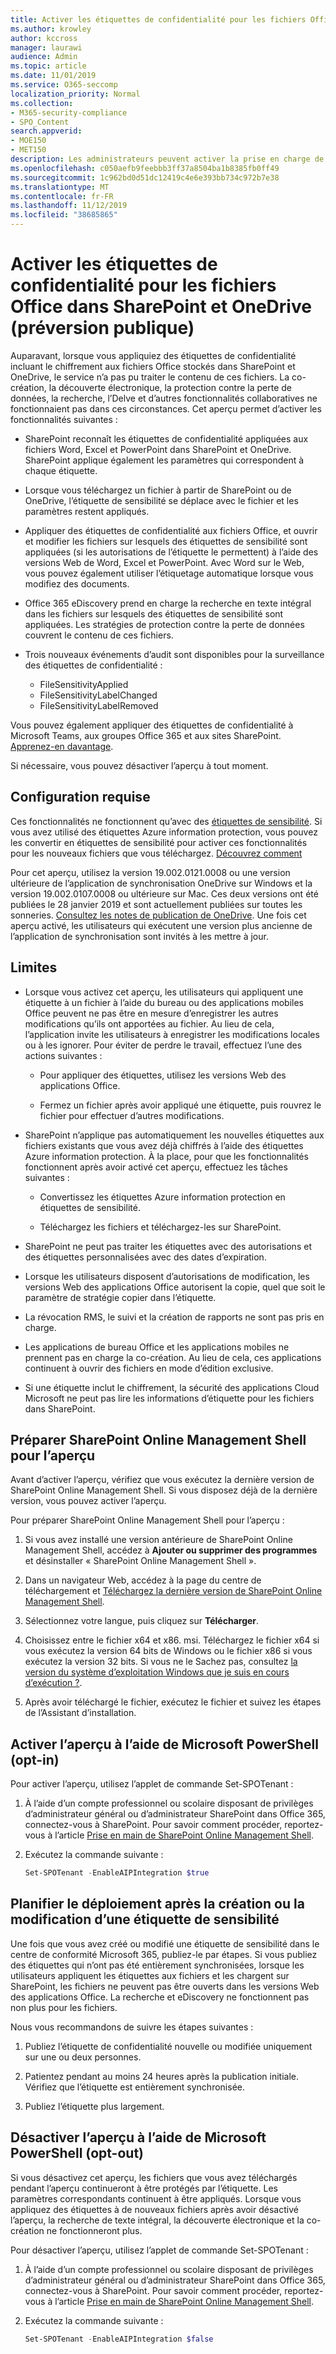 ```yaml
---
title: Activer les étiquettes de confidentialité pour les fichiers Office dans SharePoint et OneDrive
ms.author: krowley
author: kccross
manager: laurawi
audience: Admin
ms.topic: article
ms.date: 11/01/2019
ms.service: O365-seccomp
localization_priority: Normal
ms.collection:
- M365-security-compliance
- SPO_Content
search.appverid:
- MOE150
- MET150
description: Les administrateurs peuvent activer la prise en charge de l’étiquette de sensibilité pour les fichiers Word, Excel et PowerPoint dans SharePoint et OneDrive.
ms.openlocfilehash: c050aefb9feebbb3ff37a8504ba1b8385fb0ff49
ms.sourcegitcommit: 1c962bd0d51dc12419c4e6e393bb734c972b7e38
ms.translationtype: MT
ms.contentlocale: fr-FR
ms.lasthandoff: 11/12/2019
ms.locfileid: "38685865"
---
```

# <a name="enable-sensitivity-labels-for-office-files-in-sharepoint-and-onedrive-public-preview"></a>Activer les étiquettes de confidentialité pour les fichiers Office dans SharePoint et OneDrive (préversion publique)

Auparavant, lorsque vous appliquiez des étiquettes de confidentialité incluant le chiffrement aux fichiers Office stockés dans SharePoint et OneDrive, le service n’a pas pu traiter le contenu de ces fichiers. La co-création, la découverte électronique, la protection contre la perte de données, la recherche, l’Delve et d’autres fonctionnalités collaboratives ne fonctionnaient pas dans ces circonstances. Cet aperçu permet d’activer les fonctionnalités suivantes :

- SharePoint reconnaît les étiquettes de confidentialité appliquées aux fichiers Word, Excel et PowerPoint dans SharePoint et OneDrive. SharePoint applique également les paramètres qui correspondent à chaque étiquette.

- Lorsque vous téléchargez un fichier à partir de SharePoint ou de OneDrive, l’étiquette de sensibilité se déplace avec le fichier et les paramètres restent appliqués.

- Appliquer des étiquettes de confidentialité aux fichiers Office, et ouvrir et modifier les fichiers sur lesquels des étiquettes de sensibilité sont appliquées (si les autorisations de l’étiquette le permettent) à l’aide des versions Web de Word, Excel et PowerPoint. Avec Word sur le Web, vous pouvez également utiliser l’étiquetage automatique lorsque vous modifiez des documents.

- Office 365 eDiscovery prend en charge la recherche en texte intégral dans les fichiers sur lesquels des étiquettes de sensibilité sont appliquées. Les stratégies de protection contre la perte de données couvrent le contenu de ces fichiers.

- Trois nouveaux événements d’audit sont disponibles pour la surveillance des étiquettes de confidentialité :
  - FileSensitivityApplied
  - FileSensitivityLabelChanged
  - FileSensitivityLabelRemoved

Vous pouvez également appliquer des étiquettes de confidentialité à Microsoft Teams, aux groupes Office 365 et aux sites SharePoint. [Apprenez-en davantage](sensitivity-labels-teams-groups-sites.md).

Si nécessaire, vous pouvez désactiver l’aperçu à tout moment.

## <a name="requirements"></a>Configuration requise

Ces fonctionnalités ne fonctionnent qu’avec des [étiquettes de sensibilité](sensitivity-labels.md). Si vous avez utilisé des étiquettes Azure information protection, vous pouvez les convertir en étiquettes de sensibilité pour activer ces fonctionnalités pour les nouveaux fichiers que vous téléchargez. [Découvrez comment](https://docs.microsoft.com/azure/information-protection/configure-policy-migrate-labels)

Pour cet aperçu, utilisez la version 19.002.0121.0008 ou une version ultérieure de l’application de synchronisation OneDrive sur Windows et la version 19.002.0107.0008 ou ultérieure sur Mac. Ces deux versions ont été publiées le 28 janvier 2019 et sont actuellement publiées sur toutes les sonneries. [Consultez les notes de publication de OneDrive](https://support.office.com/article/845dcf18-f921-435e-bf28-4e24b95e5fc0). Une fois cet aperçu activé, les utilisateurs qui exécutent une version plus ancienne de l’application de synchronisation sont invités à les mettre à jour.

## <a name="limitations"></a>Limites

- Lorsque vous activez cet aperçu, les utilisateurs qui appliquent une étiquette à un fichier à l’aide du bureau ou des applications mobiles Office peuvent ne pas être en mesure d’enregistrer les autres modifications qu’ils ont apportées au fichier. Au lieu de cela, l’application invite les utilisateurs à enregistrer les modifications locales ou à les ignorer. Pour éviter de perdre le travail, effectuez l’une des actions suivantes :

  - Pour appliquer des étiquettes, utilisez les versions Web des applications Office.

  - Fermez un fichier après avoir appliqué une étiquette, puis rouvrez le fichier pour effectuer d’autres modifications.

- SharePoint n’applique pas automatiquement les nouvelles étiquettes aux fichiers existants que vous avez déjà chiffrés à l’aide des étiquettes Azure information protection. À la place, pour que les fonctionnalités fonctionnent après avoir activé cet aperçu, effectuez les tâches suivantes :

  - Convertissez les étiquettes Azure information protection en étiquettes de sensibilité.

  - Téléchargez les fichiers et téléchargez-les sur SharePoint.

- SharePoint ne peut pas traiter les étiquettes avec des autorisations et des étiquettes personnalisées avec des dates d’expiration.

- Lorsque les utilisateurs disposent d’autorisations de modification, les versions Web des applications Office autorisent la copie, quel que soit le paramètre de stratégie copier dans l’étiquette.

- La révocation RMS, le suivi et la création de rapports ne sont pas pris en charge.

- Les applications de bureau Office et les applications mobiles ne prennent pas en charge la co-création. Au lieu de cela, ces applications continuent à ouvrir des fichiers en mode d’édition exclusive.

- Si une étiquette inclut le chiffrement, la sécurité des applications Cloud Microsoft ne peut pas lire les informations d’étiquette pour les fichiers dans SharePoint.

## <a name="prepare-the-sharepoint-online-management-shell-for-the-preview"></a>Préparer SharePoint Online Management Shell pour l’aperçu

Avant d’activer l’aperçu, vérifiez que vous exécutez la dernière version de SharePoint Online Management Shell. Si vous disposez déjà de la dernière version, vous pouvez activer l’aperçu.

Pour préparer SharePoint Online Management Shell pour l’aperçu :

1. Si vous avez installé une version antérieure de SharePoint Online Management Shell, accédez à **Ajouter ou supprimer des programmes** et désinstaller « SharePoint Online Management Shell ».

2. Dans un navigateur Web, accédez à la page du centre de téléchargement et [Téléchargez la dernière version de SharePoint Online Management Shell](https://go.microsoft.com/fwlink/p/?LinkId=255251).

3. Sélectionnez votre langue, puis cliquez sur **Télécharger**.

4. Choisissez entre le fichier x64 et x86. msi. Téléchargez le fichier x64 si vous exécutez la version 64 bits de Windows ou le fichier x86 si vous exécutez la version 32 bits. Si vous ne le Sachez pas, consultez [la version du système d’exploitation Windows que je suis en cours d’exécution ?](https://support.microsoft.com/help/13443/windows-which-operating-system).

5. Après avoir téléchargé le fichier, exécutez le fichier et suivez les étapes de l’Assistant d’installation.

## <a name="enable-the-preview-by-using-microsoft-powershell-opt-in"></a>Activer l’aperçu à l’aide de Microsoft PowerShell (opt-in)

Pour activer l’aperçu, utilisez l’applet de commande Set-SPOTenant :

1. À l’aide d’un compte professionnel ou scolaire disposant de privilèges d’administrateur général ou d’administrateur SharePoint dans Office 365, connectez-vous à SharePoint. Pour savoir comment procéder, reportez-vous à l’article [Prise en main de SharePoint Online Management Shell](https://docs.microsoft.com/powershell/sharepoint/sharepoint-online/connect-sharepoint-online).

2. Exécutez la commande suivante :

    ```PowerShell
    Set-SPOTenant -EnableAIPIntegration $true  
    ```

## <a name="schedule-roll-out-after-you-create-or-change-a-sensitivity-label"></a>Planifier le déploiement après la création ou la modification d’une étiquette de sensibilité

Une fois que vous avez créé ou modifié une étiquette de sensibilité dans le centre de conformité Microsoft 365, publiez-le par étapes. Si vous publiez des étiquettes qui n’ont pas été entièrement synchronisées, lorsque les utilisateurs appliquent les étiquettes aux fichiers et les chargent sur SharePoint, les fichiers ne peuvent pas être ouverts dans les versions Web des applications Office. La recherche et eDiscovery ne fonctionnent pas non plus pour les fichiers.

Nous vous recommandons de suivre les étapes suivantes :

1. Publiez l’étiquette de confidentialité nouvelle ou modifiée uniquement sur une ou deux personnes.

2. Patientez pendant au moins 24 heures après la publication initiale. Vérifiez que l’étiquette est entièrement synchronisée.

3. Publiez l’étiquette plus largement.

## <a name="disable-the-preview-by-using-microsoft-powershell-opt-out"></a>Désactiver l’aperçu à l’aide de Microsoft PowerShell (opt-out)

Si vous désactivez cet aperçu, les fichiers que vous avez téléchargés pendant l’aperçu continueront à être protégés par l’étiquette. Les paramètres correspondants continuent à être appliqués. Lorsque vous appliquez des étiquettes à de nouveaux fichiers après avoir désactivé l’aperçu, la recherche de texte intégral, la découverte électronique et la co-création ne fonctionneront plus.

Pour désactiver l’aperçu, utilisez l’applet de commande Set-SPOTenant :

1. À l’aide d’un compte professionnel ou scolaire disposant de privilèges d’administrateur général ou d’administrateur SharePoint dans Office 365, connectez-vous à SharePoint. Pour savoir comment procéder, reportez-vous à l’article [Prise en main de SharePoint Online Management Shell](https://docs.microsoft.com/powershell/sharepoint/sharepoint-online/connect-sharepoint-online).

2. Exécutez la commande suivante :

    ```PowerShell
    Set-SPOTenant -EnableAIPIntegration $false
    ```
